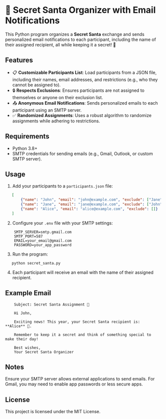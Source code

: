 # 🎅 Secret Santa Organizer with Email Notifications

This Python program organizes a **Secret Santa** exchange and sends personalized email notifications to each participant, including the name of their assigned recipient, all while keeping it a secret! 🎁

## Features
- 📋 **Customizable Participants List**: Load participants from a JSON file, including their names, email addresses, and restrictions (e.g., who they cannot be assigned to).
- 🔒 **Respects Exclusions**: Ensures participants are not assigned to themselves or anyone on their exclusion list.
- 📤 **Anonymous Email Notifications**: Sends personalized emails to each participant using an SMTP server.
- ✅ **Randomized Assignments**: Uses a robust algorithm to randomize assignments while adhering to restrictions.

## Requirements
- Python 3.8+
- SMTP credentials for sending emails (e.g., Gmail, Outlook, or custom SMTP server).

## Usage
1. Add your participants to a `participants.json` file:
```json
   [
       {"name": "John", "email": "john@example.com", "exclude": ["Jane"]},
       {"name": "Jane", "email": "jane@example.com", "exclude": ["John", "Alice"]},
       {"name": "Alice", "email": "alice@example.com", "exclude": []}
   ]
```

2. Configure your `.env` file with your SMTP settings:
```
    SMTP_SERVER=smtp.gmail.com
    SMTP_PORT=587
    EMAIL=your_email@gmail.com
    PASSWORD=your_app_password
```

3. Run the program:
```
   python secret_santa.py
```

4. Each participant will receive an email with the name of their assigned recipient.

## Example Email
```
    Subject: Secret Santa Assignment 🎄

    Hi John,

    Exciting news! This year, your Secret Santa recipient is: **Alice** 🎅.

    Remember to keep it a secret and think of something special to make their day!

    Best wishes,
    Your Secret Santa Organizer
```

## Notes
Ensure your SMTP server allows external applications to send emails. For Gmail, you may need to enable app passwords or less secure apps.

## License
This project is licensed under the MIT License.